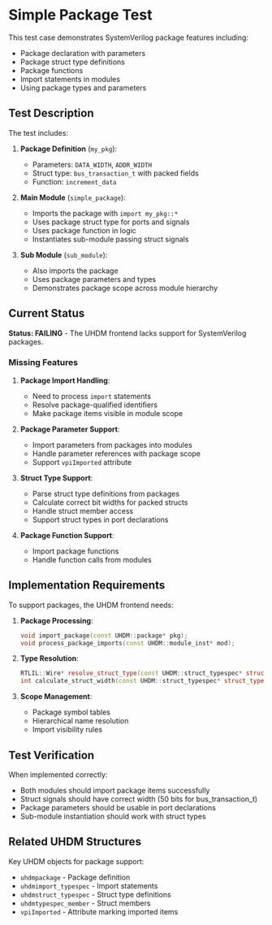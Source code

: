 # Simple Package Test

This test case demonstrates SystemVerilog package features including:
- Package declaration with parameters
- Package struct type definitions  
- Package functions
- Import statements in modules
- Using package types and parameters

## Test Description

The test includes:
1. **Package Definition** (`my_pkg`):
   - Parameters: `DATA_WIDTH`, `ADDR_WIDTH`
   - Struct type: `bus_transaction_t` with packed fields
   - Function: `increment_data`

2. **Main Module** (`simple_package`):
   - Imports the package with `import my_pkg::*`
   - Uses package struct type for ports and signals
   - Uses package function in logic
   - Instantiates sub-module passing struct signals

3. **Sub Module** (`sub_module`):
   - Also imports the package
   - Uses package parameters and types
   - Demonstrates package scope across module hierarchy

## Current Status

**Status: FAILING** - The UHDM frontend lacks support for SystemVerilog packages.

### Missing Features

1. **Package Import Handling**:
   - Need to process `import` statements
   - Resolve package-qualified identifiers
   - Make package items visible in module scope

2. **Package Parameter Support**:
   - Import parameters from packages into modules
   - Handle parameter references with package scope
   - Support `vpiImported` attribute

3. **Struct Type Support**:
   - Parse struct type definitions from packages
   - Calculate correct bit widths for packed structs
   - Handle struct member access
   - Support struct types in port declarations

4. **Package Function Support**:
   - Import package functions
   - Handle function calls from modules

## Implementation Requirements

To support packages, the UHDM frontend needs:

1. **Package Processing**:
   ```cpp
   void import_package(const UHDM::package* pkg);
   void process_package_imports(const UHDM::module_inst* mod);
   ```

2. **Type Resolution**:
   ```cpp
   RTLIL::Wire* resolve_struct_type(const UHDM::struct_typespec* struct_type);
   int calculate_struct_width(const UHDM::struct_typespec* struct_type);
   ```

3. **Scope Management**:
   - Package symbol tables
   - Hierarchical name resolution
   - Import visibility rules

## Test Verification

When implemented correctly:
- Both modules should import package items successfully
- Struct signals should have correct width (50 bits for bus_transaction_t)
- Package parameters should be usable in port declarations
- Sub-module instantiation should work with struct types

## Related UHDM Structures

Key UHDM objects for package support:
- `uhdmpackage` - Package definition
- `uhdmimport_typespec` - Import statements  
- `uhdmstruct_typespec` - Struct type definitions
- `uhdmtypespec_member` - Struct members
- `vpiImported` - Attribute marking imported items
